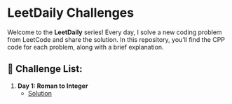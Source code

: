 # LeetDaily Challenges

Welcome to the **LeetDaily** series! Every day, I solve a new coding problem from LeetCode and share the solution. In this repository, you’ll find the CPP code for each problem, along with a brief explanation.

## 📌 Challenge List:

1. **Day 1: Roman to Integer**
   - [Solution](./solutions/day1_roman_to_integer.py)




